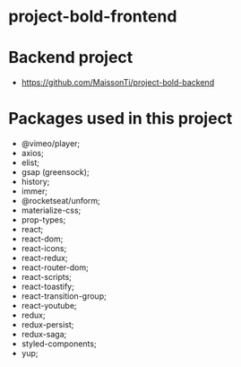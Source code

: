# project-bold-frontend

# Backend project
- https://github.com/MaissonTi/project-bold-backend

# Packages used in this project
- @vimeo/player;
- axios;
- elist;
- gsap (greensock);
- history;
- immer;
- @rocketseat/unform;
- materialize-css;
- prop-types;
- react;
- react-dom;
- react-icons;
- react-redux;
- react-router-dom;
- react-scripts;
- react-toastify;
- react-transition-group;
- react-youtube;
- redux;
- redux-persist;
- redux-saga;
- styled-components;
- yup;




